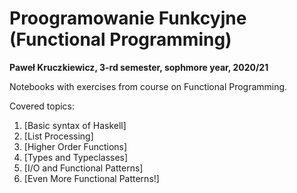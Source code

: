 # Proogramowanie Funkcyjne (Functional Programming)
**Paweł Kruczkiewicz, 3-rd semester, sophmore year, 2020/21**<br>

Notebooks with exercises from course on Functional Programming.

Covered topics:
1. [Basic syntax of Haskell]
2. [List Processing]
3. [Higher Order Functions]
4. [Types and Typeclasses]
5. [I/O and Functional Patterns]
6. [Even More Functional Patterns!]
